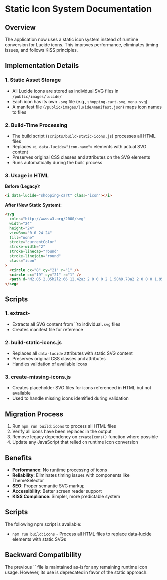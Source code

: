 # Static Icon System Documentation

## Overview

The application now uses a static icon system instead of runtime conversion for Lucide icons. This improves performance, eliminates timing issues, and follows KISS principles.

## Implementation Details

### 1. Static Asset Storage

- All Lucide icons are stored as individual SVG files in `/public/images/lucide/`
- Each icon has its own `.svg` file (e.g., `shopping-cart.svg`, `menu.svg`)
- A manifest file (`/public/images/lucide/manifest.json`) maps icon names to files

### 2. Build-Time Processing

- The build script (`scripts/build-static-icons.js`) processes all HTML files
- Replaces `<i data-lucide="icon-name">` elements with actual SVG content
- Preserves original CSS classes and attributes on the SVG elements
- Runs automatically during the build process

### 3. Usage in HTML

**Before (Legacy):**

```html
<i data-lucide="shopping-cart" class="icon"></i>
```

**After (New Static System):**

```html
<svg
  xmlns="http://www.w3.org/2000/svg"
  width="24"
  height="24"
  viewBox="0 0 24 24"
  fill="none"
  stroke="currentColor"
  stroke-width="2"
  stroke-linecap="round"
  stroke-linejoin="round"
  class="icon"
>
  <circle cx="8" cy="21" r="1" />
  <circle cx="19" cy="21" r="1" />
  <path d="M2.05 2.05h2l2.66 12.42a2 2 0 0 0 2 1.58h9.78a2 2 0 0 0 1.95-1.57l1.65-7.43H5.12" />
</svg>
```

## Scripts

### 1. extract-

- Extracts all SVG content from ``to individual`.svg` files
- Creates manifest file for reference

### 2. build-static-icons.js

- Replaces all `data-lucide` attributes with static SVG content
- Preserves original CSS classes and attributes
- Handles validation of available icons

### 3. create-missing-icons.js

- Creates placeholder SVG files for icons referenced in HTML but not available
- Used to handle missing icons identified during validation

## Migration Process

1. Run `npm run build:icons` to process all HTML files
2. Verify all icons have been replaced in the output
3. Remove legacy dependency on `createIcons()` function where possible
4. Update any JavaScript that relied on runtime icon conversion

## Benefits

- **Performance**: No runtime processing of icons
- **Reliability**: Eliminates timing issues with components like ThemeSelector
- **SEO**: Proper semantic SVG markup
- **Accessibility**: Better screen reader support
- **KISS Compliance**: Simpler, more predictable system

## Scripts

The following npm script is available:

- `npm run build:icons` - Process all HTML files to replace data-lucide elements with static SVGs

## Backward Compatibility

The previous `` file is maintained as-is for any remaining runtime icon usage. However, its use is deprecated in favor of the static approach.
